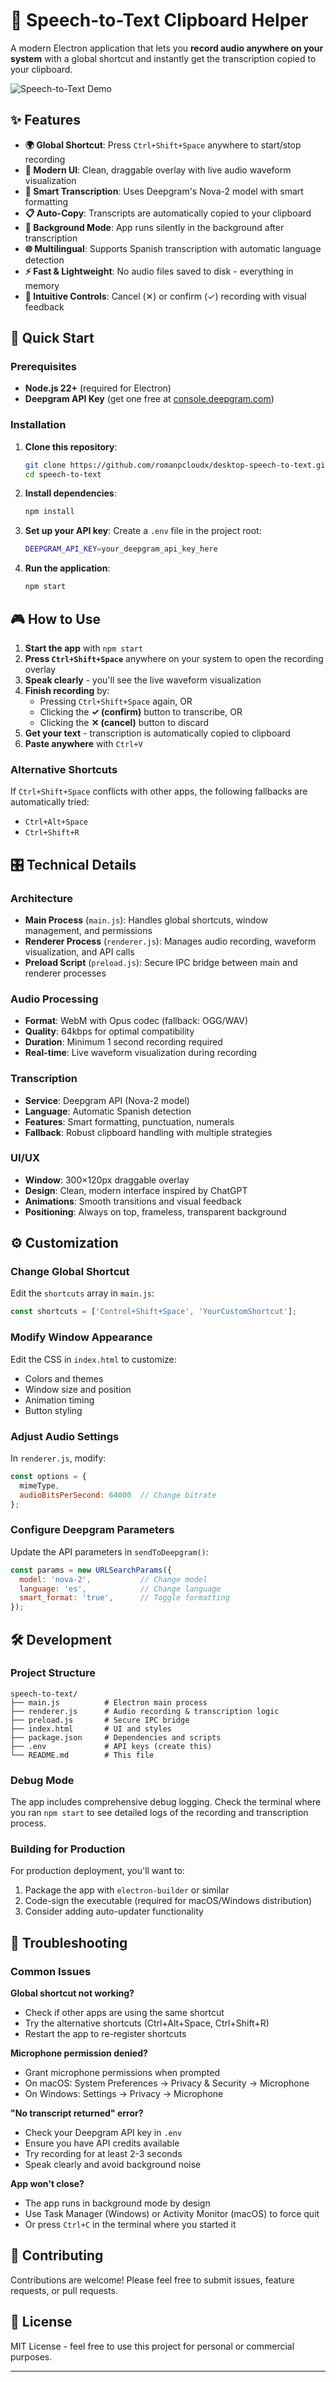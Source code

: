 # 🎤 Speech-to-Text Clipboard Helper

A modern Electron application that lets you **record audio anywhere on your system** with a global shortcut and instantly get the transcription copied to your clipboard.

![Speech-to-Text Demo](demo.gif)

## ✨ Features

- **🌍 Global Shortcut**: Press `Ctrl+Shift+Space` anywhere to start/stop recording
- **🎨 Modern UI**: Clean, draggable overlay with live audio waveform visualization
- **🎯 Smart Transcription**: Uses Deepgram's Nova-2 model with smart formatting
- **📋 Auto-Copy**: Transcripts are automatically copied to your clipboard
- **🔕 Background Mode**: App runs silently in the background after transcription
- **🌐 Multilingual**: Supports Spanish transcription with automatic language detection
- **⚡ Fast & Lightweight**: No audio files saved to disk - everything in memory
- **🔧 Intuitive Controls**: Cancel (✕) or confirm (✓) recording with visual feedback

## 🚀 Quick Start

### Prerequisites
- **Node.js 22+** (required for Electron)
- **Deepgram API Key** (get one free at [console.deepgram.com](https://console.deepgram.com/))

### Installation

1. **Clone this repository**:
   ```bash
   git clone https://github.com/romanpcloudx/desktop-speech-to-text.git
   cd speech-to-text
   ```

2. **Install dependencies**:
   ```bash
   npm install
   ```

3. **Set up your API key**:
   Create a `.env` file in the project root:
   ```bash
   DEEPGRAM_API_KEY=your_deepgram_api_key_here
   ```

4. **Run the application**:
   ```bash
   npm start
   ```

## 🎮 How to Use

1. **Start the app** with `npm start`
2. **Press `Ctrl+Shift+Space`** anywhere on your system to open the recording overlay
3. **Speak clearly** - you'll see the live waveform visualization
4. **Finish recording** by:
   - Pressing `Ctrl+Shift+Space` again, OR
   - Clicking the **✓ (confirm)** button to transcribe, OR  
   - Clicking the **✕ (cancel)** button to discard
5. **Get your text** - transcription is automatically copied to clipboard
6. **Paste anywhere** with `Ctrl+V`

### Alternative Shortcuts
If `Ctrl+Shift+Space` conflicts with other apps, the following fallbacks are automatically tried:
- `Ctrl+Alt+Space`
- `Ctrl+Shift+R`

## 🎛️ Technical Details

### Architecture
- **Main Process** (`main.js`): Handles global shortcuts, window management, and permissions
- **Renderer Process** (`renderer.js`): Manages audio recording, waveform visualization, and API calls
- **Preload Script** (`preload.js`): Secure IPC bridge between main and renderer processes

### Audio Processing
- **Format**: WebM with Opus codec (fallback: OGG/WAV)
- **Quality**: 64kbps for optimal compatibility
- **Duration**: Minimum 1 second recording required
- **Real-time**: Live waveform visualization during recording

### Transcription
- **Service**: Deepgram API (Nova-2 model)
- **Language**: Automatic Spanish detection
- **Features**: Smart formatting, punctuation, numerals
- **Fallback**: Robust clipboard handling with multiple strategies

### UI/UX
- **Window**: 300×120px draggable overlay
- **Design**: Clean, modern interface inspired by ChatGPT
- **Animations**: Smooth transitions and visual feedback
- **Positioning**: Always on top, frameless, transparent background

## ⚙️ Customization

### Change Global Shortcut
Edit the `shortcuts` array in `main.js`:
```javascript
const shortcuts = ['Control+Shift+Space', 'YourCustomShortcut'];
```

### Modify Window Appearance
Edit the CSS in `index.html` to customize:
- Colors and themes
- Window size and position
- Animation timing
- Button styling

### Adjust Audio Settings
In `renderer.js`, modify:
```javascript
const options = { 
  mimeType,
  audioBitsPerSecond: 64000  // Change bitrate
};
```

### Configure Deepgram Parameters
Update the API parameters in `sendToDeepgram()`:
```javascript
const params = new URLSearchParams({
  model: 'nova-2',           // Change model
  language: 'es',            // Change language
  smart_format: 'true',      // Toggle formatting
});
```

## 🛠️ Development

### Project Structure
```
speech-to-text/
├── main.js          # Electron main process
├── renderer.js      # Audio recording & transcription logic
├── preload.js       # Secure IPC bridge
├── index.html       # UI and styles
├── package.json     # Dependencies and scripts
├── .env             # API keys (create this)
└── README.md        # This file
```

### Debug Mode
The app includes comprehensive debug logging. Check the terminal where you ran `npm start` to see detailed logs of the recording and transcription process.

### Building for Production
For production deployment, you'll want to:
1. Package the app with `electron-builder` or similar
2. Code-sign the executable (required for macOS/Windows distribution)
3. Consider adding auto-updater functionality

## 🔧 Troubleshooting

### Common Issues

**Global shortcut not working?**
- Check if other apps are using the same shortcut
- Try the alternative shortcuts (Ctrl+Alt+Space, Ctrl+Shift+R)
- Restart the app to re-register shortcuts

**Microphone permission denied?**
- Grant microphone permissions when prompted
- On macOS: System Preferences → Privacy & Security → Microphone
- On Windows: Settings → Privacy → Microphone

**"No transcript returned" error?**
- Check your Deepgram API key in `.env`
- Ensure you have API credits available
- Try recording for at least 2-3 seconds
- Speak clearly and avoid background noise

**App won't close?**
- The app runs in background mode by design
- Use Task Manager (Windows) or Activity Monitor (macOS) to force quit
- Or press `Ctrl+C` in the terminal where you started it

## 🌟 Contributing

Contributions are welcome! Please feel free to submit issues, feature requests, or pull requests.

## 📄 License

MIT License - feel free to use this project for personal or commercial purposes.

---
